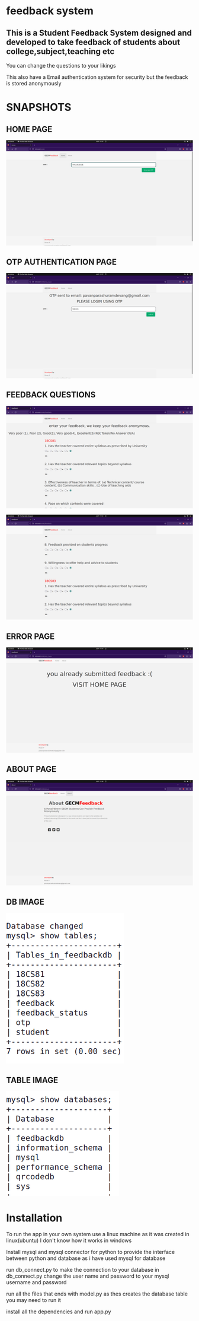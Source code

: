 # feedback system
## This is a Student Feedback System designed and developed to take feedback of students about college,subject,teaching etc
You can change the questions to your likings

This also have a Email authentication system for security but the feedback is stored anonymously

# SNAPSHOTS
## HOME PAGE
![HOME PAGE](https://github.com/pavanparashuramdevang/feedback_system/blob/main/snapshots/image_1.png?raw=true)

## OTP AUTHENTICATION PAGE
![OTP AUTHENTICATION PAGE](https://github.com/pavanparashuramdevang/feedback_system/blob/main/snapshots/image_2.png?raw=true)

## FEEDBACK QUESTIONS
![FEEDBACK QUESTIONS](https://github.com/pavanparashuramdevang/feedback_system/blob/main/snapshots/image_3.png?raw=true)

![FEEDBACK QUESTIONS](https://github.com/pavanparashuramdevang/feedback_system/blob/main/snapshots/image_4.png?raw=true)

## ERROR PAGE
![ERROR PAGE](https://github.com/pavanparashuramdevang/feedback_system/blob/main/snapshots/image_5.png?raw=true)

## ABOUT PAGE
![ABOUT PAGE](https://github.com/pavanparashuramdevang/feedback_system/blob/main/snapshots/image_6.png?raw=true)

## DB IMAGE
![DB IMAGE](https://github.com/pavanparashuramdevang/feedback_system/blob/main/snapshots/image_db_1.png?raw=true)

## TABLE IMAGE
![TABLE IMAGE](https://github.com/pavanparashuramdevang/feedback_system/blob/main/snapshots/image_db_2.png?raw=true)

# Installation
To run the app in your own system use a linux machine as it was created in linux(ubuntu) I don't know how it works in windows

Install mysql and mysql connector for python to provide the interface between python and database as i have used mysql for database

run db_connect.py to make the connection to your database in db_connect.py change the user name and password to your mysql username and password

run all the files that ends with model.py as thes creates the database table you may need to run it

install all the dependencies and run app.py



